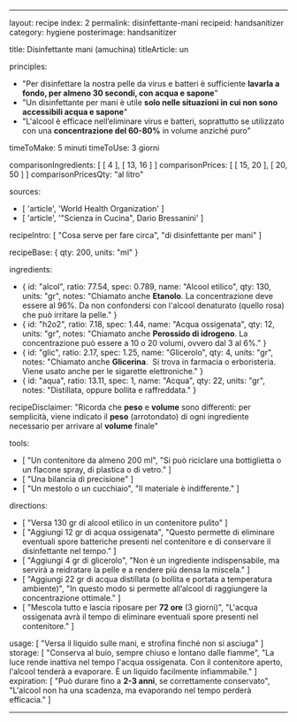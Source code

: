 ---

layout: recipe
index: 2
permalink: disinfettante-mani
recipeid: handsanitizer
category: hygiene
posterimage: handsanitizer

title: Disinfettante mani (amuchina)
titleArticle: un

principles:
  - "Per disinfettare la nostra pelle da virus e batteri è sufficiente <strong>lavarla a fondo, per almeno 30 secondi, con acqua e sapone</strong>"
  - "Un disinfettante per mani è utile <strong>solo nelle situazioni in cui non sono accessibili acqua e sapone</strong>"
  - "L'alcool è efficace nell’eliminare virus e batteri, soprattutto se utilizzato con una <strong>concentrazione del 60-80%</strong> in volume anziché puro"

timeToMake: 5 minuti
timeToUse: 3 giorni

comparisonIngredients: [ [ 4 ], [ 13, 16 ] ]
comparisonPrices: [ [ 15, 20 ], [ 20, 50 ] ]
comparisonPricesQty: "al litro"

sources:
  - [ 'article', 'World Health Organization' ]
  - [ 'article', '"Scienza in Cucina", Dario Bressanini' ]

recipeIntro: [ "Cosa serve per fare circa", "di disinfettante per mani" ]

recipeBase: { qty: 200, units: "ml" }

ingredients:
  - { id: "alcol",
      ratio: 77.54,
      spec: 0.789,
      name: "Alcool etilico",
      qty: 130,
      units: "gr",
      notes: "Chiamato anche <strong>Etanolo</strong>. La concentrazione deve essere al 96%. Da non confondersi con l'alcool denaturato (quello rosa) che può irritare la pelle." }
  - { id: "h2o2",
      ratio: 7.18,
      spec: 1.44,
      name: "Acqua ossigenata",
      qty: 12,
      units: "gr",
      notes: "Chiamato anche <strong>Perossido di idrogeno</strong>. La concentrazione può essere a 10 o 20 volumi, ovvero dal 3 al 6%." }
  - { id: "glic",
      ratio: 2.17,
      spec: 1.25,
      name: "Glicerolo",
      qty: 4,
      units: "gr",
      notes: "Chiamato anche <strong>Glicerina</strong>.  Si trova in farmacia o erboristeria. Viene usato anche per le sigarette elettroniche." }
  - { id: "aqua",
      ratio: 13.11,
      spec: 1,
      name: "Acqua",
      qty: 22,
      units: "gr",
      notes: "Distillata, oppure bollita e raffreddata." }

recipeDisclaimer: "Ricorda che <strong>peso</strong> e <strong>volume</strong> sono differenti: per semplicità, viene indicato il <strong>peso</strong> (arrotondato) di ogni ingrediente necessario per arrivare al <strong>volume</strong> finale"

tools:
  - [ "Un contenitore da almeno <span class='qtyspan'><span data-qty='volume.base'>200</span> ml</span>", "Si può riciclare una bottiglietta o un flacone spray, di plastica o di vetro." ]
  - [ "Una bilancia di precisione" ]
  - [ "Un mestolo o un cucchiaio", "Il materiale è indifferente." ]

directions:
  - [ "Versa <span class='qtyspan'><span data-qty='alcol'>130</span> gr</span> di alcool etilico in un contenitore pulito" ]
  - [ "Aggiungi <span class='qtyspan'><span data-qty='h2o2'>12</span> gr</span> di acqua ossigenata", "Questo permette di eliminare eventuali spore batteriche presenti nel contenitore e di conservare il disinfettante nel tempo." ]
  - [ "Aggiungi <span class='qtyspan'><span data-qty='glic'>4</span> gr</span> di glicerolo", "Non è un ingrediente indispensabile, ma servirà a reidratare la pelle e a rendere più densa la miscela." ]
  - [ "Aggiungi <span class='qtyspan'><span data-qty='aqua'>22</span> gr</span> di acqua distillata (o bollita e portata a temperatura ambiente)", "In questo modo si permette all’alcool di raggiungere la concentrazione ottimale." ]
  - [ "Mescola tutto e lascia riposare per <strong>72 ore</strong> (3 giorni)", "L'acqua ossigenata avrà il tempo di eliminare eventuali spore presenti nel contenitore." ]

usage: [ "Versa il liquido sulle mani, e strofina finché non si asciuga" ]
storage: [ "Conserva al buio, sempre chiuso e lontano dalle fiamme", "La luce rende inattiva nel tempo l'acqua ossigenata. Con il contenitore aperto, l'alcool tenderà a evaporare. È un liquido facilmente infiammabile." ]
expiration: [ "Può durare fino a <strong>2-3 anni</strong>, se correttamente conservato", "L'alcool non ha una scadenza, ma evaporando nel tempo perderà efficacia." ]

---